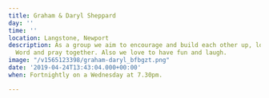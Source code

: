 ```yaml
---
title: Graham & Daryl Sheppard
day: ''
time: ''
location: Langstone, Newport
description: As a group we aim to encourage and build each other up, look into God’s
  Word and pray together. Also we love to have fun and laugh.
image: "/v1565123398/graham-daryl_bfbgzt.png"
date: '2019-04-24T13:43:04.000+00:00'
when: Fortnightly on a Wednesday at 7.30pm.

---
```

